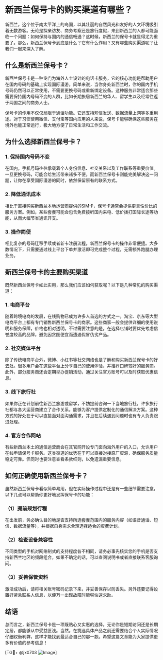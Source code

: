 # 新西兰保号卡的购买渠道有哪些？

新西兰，这个位于南太平洋上的岛国，以其壮丽的自然风光和友好的人文环境吸引着无数游客。无论是探亲访友、商务考察还是旅行度假，来到新西兰的人都可能面临一个问题：如何保持与国内的通信畅通？这时候，新西兰的保号卡就显得尤为重要了。那么，新西兰保号卡到底是什么？它有什么作用？又有哪些购买渠道呢？让我们一起来深入了解。

## 什么是新西兰保号卡？

新西兰保号卡是一种专门为海外人士设计的电话卡服务，它的核心功能是帮助用户在国内号码的基础上实现国际漫游。简单来说，当你身处新西兰时，你的国内手机号码仍然可以正常使用，不需要更换号码或重新绑定设备。这种服务非常适合那些需要保持国内号码不变的人群，比如长期旅居新西兰的华人、留学生以及经常往返于两国之间的商务人士。

保号卡的作用不仅仅局限于通话功能。它还支持短信发送、数据流量上网等多重用途。对于习惯使用微信、支付宝等国内应用的人来说，保号卡能够确保这些服务在境外也能正常运行，极大地方便了日常生活和工作交流。

## 为什么选择新西兰保号卡？

### 1. **保持国内号码不变**
在国内，手机号码往往承载着个人身份信息、社交关系以及工作联系等重要价值。一旦更换号码，可能会给生活带来诸多不便。而新西兰保号卡则能完美解决这一问题，让你在享受国际漫游的同时，依然保留原有的联系方式。

### 2. **降低通讯成本**
相比于直接购买新西兰本地运营商提供的SIM卡，保号卡通常会提供更具性价比的服务方案。例如，某些套餐可能会包含免费接听国内来电、低价拨打国际长途等功能，从而大幅节省通讯开支。

### 3. **操作简便**
相比复杂的号码迁移手续或者新卡注册流程，新西兰保号卡的操作非常便捷。大多数情况下，只需要通过线上平台下单并激活即可完成整个过程，无需额外跑腿办理业务。

## 新西兰保号卡的主要购买渠道

既然新西兰保号卡如此实用，那么我们应该如何获取呢？以下是几种常见的购买渠道：

### 1. **电商平台**
随着跨境电商的发展，在线购物已成为许多人首选的方式之一。淘宝、京东等大型电商平台上都有专门销售新西兰保号卡的商家。这些商家一般会提供详细的使用说明和服务保障，价格也相对透明。不过需要注意的是，在选择店铺时要优先考虑信誉度较高的品牌，避免因贪图便宜而遭遇假冒伪劣产品。

### 2. **社交媒体平台**
除了传统电商平台外，微博、小红书等社交网络也是了解和购买新西兰保号卡的好去处。很多用户会在这些平台上分享自己的使用体验，并推荐口碑较好的服务商。此外，部分服务商还会定期举办促销活动，通过关注官方账号可以及时获取优惠信息。

### 3. **线下旅行社**
如果你正在计划前往新西兰旅游或留学，不妨提前咨询一下当地旅行社。许多旅行社都与各大运营商建立了合作关系，能够为客户提供定制化的通信解决方案。这种方式的好处在于可以直接面对面沟通需求，并且在后续遇到问题时也有专人负责跟进处理。

### 4. **官方合作网站**
有些新西兰本土的通信运营商会在其官网开设专门面向海外用户的入口，允许用户在线申请保号卡服务。这类渠道的优势在于可以直接对接原厂资源，确保服务质量稳定可靠。但同时也要注意查看条款细则，以免遗漏重要信息。

## 如何正确使用新西兰保号卡？

虽然新西兰保号卡看似简单易用，但在实际操作过程中还是有一些细节需要注意。以下几点可以帮助你更好地发挥保号卡的功能：

### （1）提前规划行程
在出发前，务必确认目的地是否支持所选套餐范围内的服务内容（如语音通话、短信、数据流量等），并根据自身需求合理选择适合的资费计划。

### （2）检查设备兼容性
不同类型的手机对网络制式的支持程度各不相同，请务必事先核实您的手机是否支持新西兰地区的频段组合。如果不确定的话，可以查阅说明书或者直接联系客服询问。

### （3）妥善保管资料
激活成功后，请将相关账号密码记录下来，并妥善保存以防丢失。另外还要记得设置好紧急联系人信息，以便万一出现故障时能够快速求助。

## 结语

总而言之，新西兰保号卡是一项既贴心又实惠的选择，无论你是短期访问还是长期定居，都能够从中受益匪浅。当然，在挑选具体产品之前还需要结合个人实际情况仔细权衡利弊，这样才能找到最适合自己的那一款。希望这篇文章能为大家提供更多有价值的参考信息！

[TG💪+ @jx0703 ![Image](https://github.com/user-attachments/assets/dbca1d08-cadb-493c-b0ec-ad6f7a83f270)]